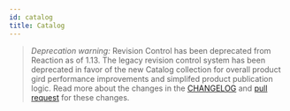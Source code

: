 ```yaml
---
id: catalog
title: Catalog
---
```


> _Deprecation warning:_ Revision Control has been deprecated from Reaction as of 1.13. The legacy revision control system has been deprecated in favor of the new Catalog collection for overall product gird performance improvements and simplifed product publication logic. Read more about the changes in the [CHANGELOG](https://github.com/reactioncommerce/reaction/blob/master/CHANGELOG.md) and [pull request](https://github.com/reactioncommerce/reaction/pull/4238) for these changes.